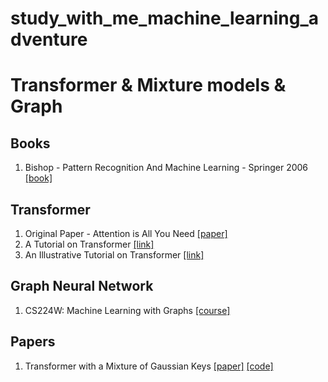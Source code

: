 # study_with_me_machine_learning_adventure

# Transformer & Mixture models & Graph

## Books

1. Bishop - Pattern Recognition And Machine Learning - Springer 2006 [[book]](http://users.isr.ist.utl.pt/~wurmd/Livros/school/Bishop%20-%20Pattern%20Recognition%20And%20Machine%20Learning%20-%20Springer%20%202006.pdf?fbclid=IwAR2EK_jzdCpDS88EtJBNLH7vyNaFaTEd0F8xEkMY3AZGeW9xwCGwoKj676A)

## Transformer

1. Original Paper - Attention is All You Need [[paper]](https://arxiv.org/abs/1706.03762)
2. A Tutorial on Transformer [[link]](https://lilianweng.github.io/lil-log/2020/04/07/the-transformer-family.html)
3. An Illustrative Tutorial on Transformer [[link]](http://jalammar.github.io/illustrated-transformer/)

## Graph Neural Network

1. CS224W: Machine Learning with Graphs [[course]](http://web.stanford.edu/class/cs224w/index.html?fbclid=IwAR3ncPUf2tONPkZC1UkFVg8MDCzMvsLNzWl8MBiPBZAzkw_pjDzMj_J20lE#schedule)

## Papers

1. Transformer with a Mixture of Gaussian Keys [[paper]](https://arxiv.org/abs/2110.08678?fbclid=IwAR19AQCzTTEI-Z1CrhuJxm75_5XG03iGm4fRqLm7HaeFLA7F6hWLqumxRXc) [[code]](https://github.com/minhtannguyen/transformer-mgk)

